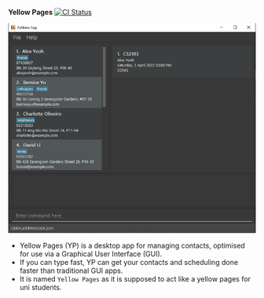 **Yellow Pages**
[![CI Status](https://github.com/AY2223S1-CS2103-F13-3/tp/actions/workflows/gradle.yml/badge.svg)](https://github.com/AY2223S1-CS2103-F13-3/tp/actions/workflows/gradle.yml)

![Ui](docs/images/UiUpdate.png)

* Yellow Pages (YP) is a desktop app for managing contacts, optimised for use via a Graphical User Interface (GUI). 
* If you can type fast, YP can get your contacts and scheduling done faster than traditional GUI apps.
* It is named `Yellow Pages` as it is supposed to act like a yellow pages for uni students.

